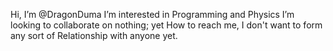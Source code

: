 Hi, I’m @DragonDuma 
I’m interested in Programming and Physics
I’m looking to collaborate on nothing; yet
How to reach me, I don't want to form any sort of Relationship with anyone yet.

<!---
DragonDuma/DragonDuma is a ✨ special ✨ repository because its `README.md` (this file) appears on your GitHub profile.
You can click the Preview link to take a look at your changes.
--->
